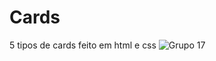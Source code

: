 # Cards
5 tipos de cards feito em html e css
![Grupo 17](https://user-images.githubusercontent.com/54477313/153676543-833bdd00-8aa3-4d64-a5ad-495f4de7ea11.png)
